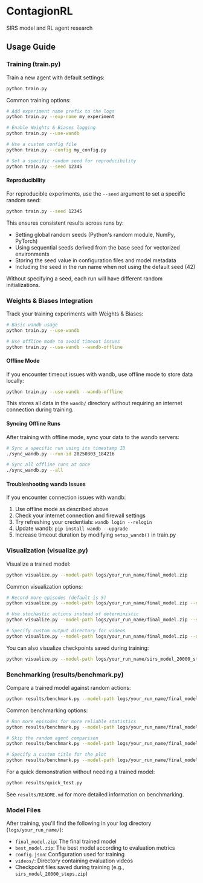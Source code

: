 # ContagionRL
SIRS model and RL agent research

## Usage Guide

### Training (train.py)

Train a new agent with default settings:
```bash
python train.py
```

Common training options:
```bash
# Add experiment name prefix to the logs
python train.py --exp-name my_experiment

# Enable Weights & Biases logging
python train.py --use-wandb

# Use a custom config file
python train.py --config my_config.py

# Set a specific random seed for reproducibility
python train.py --seed 12345
```

#### Reproducibility

For reproducible experiments, use the `--seed` argument to set a specific random seed:

```bash
python train.py --seed 12345
```

This ensures consistent results across runs by:
- Setting global random seeds (Python's random module, NumPy, PyTorch)
- Using sequential seeds derived from the base seed for vectorized environments
- Storing the seed value in configuration files and model metadata
- Including the seed in the run name when not using the default seed (42)

Without specifying a seed, each run will have different random initializations.

### Weights & Biases Integration

Track your training experiments with Weights & Biases:

```bash
# Basic wandb usage
python train.py --use-wandb

# Use offline mode to avoid timeout issues
python train.py --use-wandb --wandb-offline
```

#### Offline Mode

If you encounter timeout issues with wandb, use offline mode to store data locally:

```bash
python train.py --use-wandb --wandb-offline
```

This stores all data in the `wandb/` directory without requiring an internet connection during training.

#### Syncing Offline Runs

After training with offline mode, sync your data to the wandb servers:

```bash
# Sync a specific run using its timestamp ID
./sync_wandb.py --run-id 20250303_184216

# Sync all offline runs at once
./sync_wandb.py --all
```

#### Troubleshooting wandb Issues

If you encounter connection issues with wandb:

1. Use offline mode as described above
2. Check your internet connection and firewall settings
3. Try refreshing your credentials: `wandb login --relogin`
4. Update wandb: `pip install wandb --upgrade`
5. Increase timeout duration by modifying `setup_wandb()` in train.py

### Visualization (visualize.py)

Visualize a trained model:
```bash
python visualize.py --model-path logs/your_run_name/final_model.zip
```

Common visualization options:
```bash
# Record more episodes (default is 5)
python visualize.py --model-path logs/your_run_name/final_model.zip --num-episodes 10

# Use stochastic actions instead of deterministic
python visualize.py --model-path logs/your_run_name/final_model.zip --stochastic

# Specify custom output directory for videos
python visualize.py --model-path logs/your_run_name/final_model.zip --output-dir my_videos
```

You can also visualize checkpoints saved during training:
```bash
python visualize.py --model-path logs/your_run_name/sirs_model_20000_steps.zip
```

### Benchmarking (results/benchmark.py)

Compare a trained model against random actions:
```bash
python results/benchmark.py --model-path logs/your_run_name/final_model.zip
```

Common benchmarking options:
```bash
# Run more episodes for more reliable statistics
python results/benchmark.py --model-path logs/your_run_name/final_model.zip --runs 30

# Skip the random agent comparison
python results/benchmark.py --model-path logs/your_run_name/final_model.zip --no-random

# Specify a custom title for the plot
python results/benchmark.py --model-path logs/your_run_name/final_model.zip --title "My Custom Plot Title"
```

For a quick demonstration without needing a trained model:
```bash
python results/quick_test.py
```

See `results/README.md` for more detailed information on benchmarking.

### Model Files

After training, you'll find the following in your log directory (`logs/your_run_name/`):
- `final_model.zip`: The final trained model
- `best_model.zip`: The best model according to evaluation metrics
- `config.json`: Configuration used for training
- `videos/`: Directory containing evaluation videos
- Checkpoint files saved during training (e.g., `sirs_model_20000_steps.zip`)
